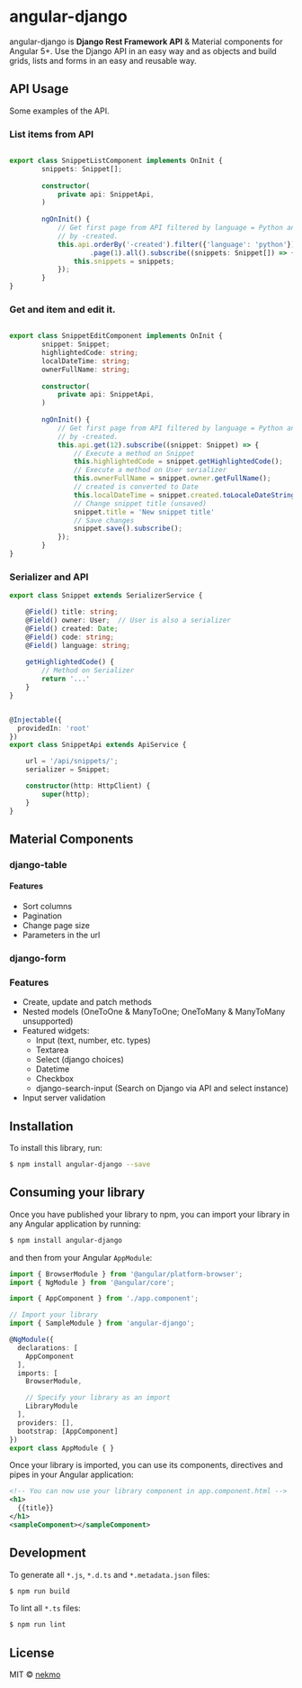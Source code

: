 # angular-django

angular-django is **Django Rest Framework API** & Material components for Angular 5+. Use the Django API in an 
easy way and as objects and build grids, lists and forms in an easy and reusable way.

## API Usage
Some examples of the API.


### List items from API

```typescript

export class SnippetListComponent implements OnInit {
        snippets: Snippet[];
    
        constructor(
            private api: SnippetApi,
        )
        
        ngOnInit() {
            // Get first page from API filtered by language = Python and ordered
            // by -created.
            this.api.orderBy('-created').filter({'language': 'python'})
                    .page(1).all().subscribe((snippets: Snippet[]) => {
                this.snippets = snippets;
            });
        }
}
``` 

### Get and item and edit it.

```typescript

export class SnippetEditComponent implements OnInit {
        snippet: Snippet;
        highlightedCode: string;
        localDateTime: string;
        ownerFullName: string;
    
        constructor(
            private api: SnippetApi,
        )
        
        ngOnInit() {
            // Get first page from API filtered by language = Python and ordered
            // by -created.
            this.api.get(12).subscribe((snippet: Snippet) => {
                // Execute a method on Snippet
                this.highlightedCode = snippet.getHighlightedCode();
                // Execute a method on User serializer
                this.ownerFullName = snippet.owner.getFullName();
                // created is converted to Date
                this.localDateTime = snippet.created.toLocaleDateString();
                // Change snippet title (unsaved)
                snippet.title = 'New snippet title'
                // Save changes
                snippet.save().subscribe();
            });
        }
}
``` 


### Serializer and API


```typescript
export class Snippet extends SerializerService {

    @Field() title: string;
    @Field() owner: User;  // User is also a serializer
    @Field() created: Date;
    @Field() code: string;
    @Field() language: string;
    
    getHighlightedCode() {
        // Method on Serializer
        return '...'
    }
}


@Injectable({
  providedIn: 'root'
})
export class SnippetApi extends ApiService {

    url = '/api/snippets/';
    serializer = Snippet;

    constructor(http: HttpClient) {
        super(http);
    }
}
```

## Material Components

### django-table

#### Features

- Sort columns
- Pagination
- Change page size
- Parameters in the url


### django-form

### Features

- Create, update and patch methods
- Nested models (OneToOne & ManyToOne; OneToMany & ManyToMany unsupported)
- Featured widgets:
  - Input (text, number, etc. types)
  - Textarea
  - Select (django choices)
  - Datetime
  - Checkbox
  - django-search-input (Search on Django via API and select instance)
- Input server validation


## Installation

To install this library, run:

```bash
$ npm install angular-django --save
```

## Consuming your library

Once you have published your library to npm, you can import your library in any Angular application by running:

```bash
$ npm install angular-django
```

and then from your Angular `AppModule`:

```typescript
import { BrowserModule } from '@angular/platform-browser';
import { NgModule } from '@angular/core';

import { AppComponent } from './app.component';

// Import your library
import { SampleModule } from 'angular-django';

@NgModule({
  declarations: [
    AppComponent
  ],
  imports: [
    BrowserModule,

    // Specify your library as an import
    LibraryModule
  ],
  providers: [],
  bootstrap: [AppComponent]
})
export class AppModule { }
```

Once your library is imported, you can use its components, directives and pipes in your Angular application:

```xml
<!-- You can now use your library component in app.component.html -->
<h1>
  {{title}}
</h1>
<sampleComponent></sampleComponent>
```

## Development

To generate all `*.js`, `*.d.ts` and `*.metadata.json` files:

```bash
$ npm run build
```

To lint all `*.ts` files:

```bash
$ npm run lint
```

## License

MIT © [nekmo](mailto:contacto@nekmo.com)
